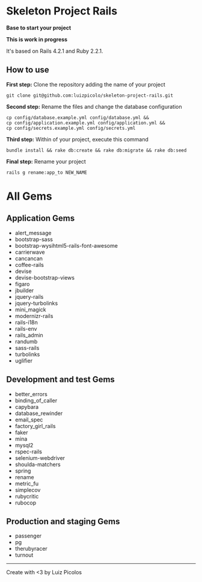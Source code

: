# Skeleton Project Rails
**Base to start your project**

**This is work in progress**

It's based on Rails 4.2.1 and Ruby 2.2.1.

## How to use
**First step:** Clone the repository adding the name of your project

    git clone git@github.com:luizpicolo/skeleton-project-rails.git

**Second step:** Rename the files and change the database configuration

    cp config/database.example.yml config/database.yml &&
    cp config/application.example.yml config/application.yml &&
    cp config/secrets.example.yml config/secrets.yml

**Third step:** Within of your project, execute this command

    bundle install && rake db:create && rake db:migrate && rake db:seed

**Final step:** Rename your project

    rails g rename:app_to NEW_NAME

# All Gems  

## Application Gems
 - alert_message
 - bootstrap-sass
 - bootstrap-wysihtml5-rails-font-awesome
 - carrierwave
 - cancancan
 - coffee-rails
 - devise
 - devise-bootstrap-views
 - figaro
 - jbuilder
 - jquery-rails
 - jquery-turbolinks
 - mini_magick
 - modernizr-rails
 - rails-i18n
 - rails-env
 - rails_admin
 - randumb
 - sass-rails
 - turbolinks
 - uglifier

## Development and test Gems

 - better_errors
 - binding_of_caller
 - capybara
 - database_rewinder
 - email_spec
 - factory_girl_rails
 - faker
 - mina
 - mysql2
 - rspec-rails
 - selenium-webdriver
 - shoulda-matchers
 - spring
 - rename
 - metric_fu
 - simplecov
 - rubycritic
 - rubocop

## Production and staging Gems

 - passenger
 - pg
 - therubyracer
 - turnout  

______
Create with <3 by Luiz Picolos  
